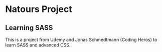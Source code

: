 # Natours Project

## Learning SASS

This is a project from Udemy and Jonas Schmedtmann (Coding Heros) to learn SASS and advanced CSS.
